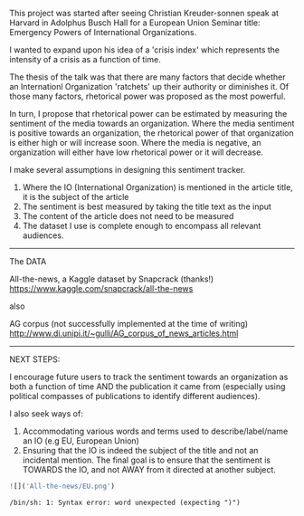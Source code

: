 This project was started after seeing Christian Kreuder-sonnen speak at Harvard in Adolphus Busch Hall for a European Union Seminar title: Emergency Powers of International Organizations.

I wanted to expand upon his idea of a 'crisis index' which represents the intensity of a crisis as a function of time.

The thesis of the talk was that there are many factors that decide whether an Internationl Organization 'ratchets' up their authority or diminishes it. Of those many factors, rhetorical power was proposed as the most powerful.

In turn, I propose that rhetorical power can be estimated by measuring the sentiment of the media towards an organization. Where the media sentiment is positive towards an organization, the rhetorical power of that organization is either high or will increase soon. Where the media is negative, an organization will either have low rhetorical power or it will decrease.

I make several assumptions in designing this sentiment tracker.

1. Where the IO (International Organization) is mentioned in the article title, it is the subject of the article
2. The sentiment is best measured by taking the title text as the input
3. The content of the article does not need to be measured
4. The dataset I use is complete enough to encompass all relevant audiences.

___________________

The DATA 

All-the-news, a Kaggle dataset by Snapcrack (thanks!) 
https://www.kaggle.com/snapcrack/all-the-news

also 

AG corpus (not successfully implemented at the time of writing)
http://www.di.unipi.it/~gulli/AG_corpus_of_news_articles.html

___________________


NEXT STEPS:

I encourage future users to track the sentiment towards an organization as both a function of time AND the publication it came from (especially using political compasses of publications to identify different audiences).

I also seek ways of:

1. Accommodating various words and terms used to describe/label/name an IO (e.g EU, European Union)
2. Ensuring that the IO is indeed the subject of the title and not an incidental mention. The final goal is to ensure that the sentiment is TOWARDS the IO, and not AWAY from it directed at another subject.



```python
![]('All-the-news/EU.png')
```

    /bin/sh: 1: Syntax error: word unexpected (expecting ")")



```python

```
